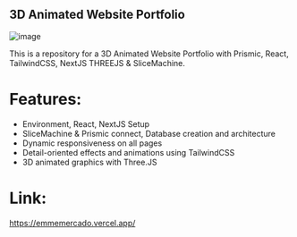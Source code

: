 ## 3D Animated Website Portfolio 

![image](https://res.cloudinary.com/dfuqlszkx/image/upload/v1709694182/Screen_Shot_2024-03-06_at_2.02.36_pm_hwjvcz.png)

This is a repository for a 3D Animated Website Portfolio with Prismic, React, TailwindCSS, NextJS THREEJS & SliceMachine.

# Features:
- Environment, React, NextJS Setup
- SliceMachine & Prismic connect, Database creation and architecture
- Dynamic responsiveness on all pages
- Detail-oriented effects and animations using TailwindCSS
- 3D animated graphics with Three.JS

# Link:
https://emmemercado.vercel.app/
